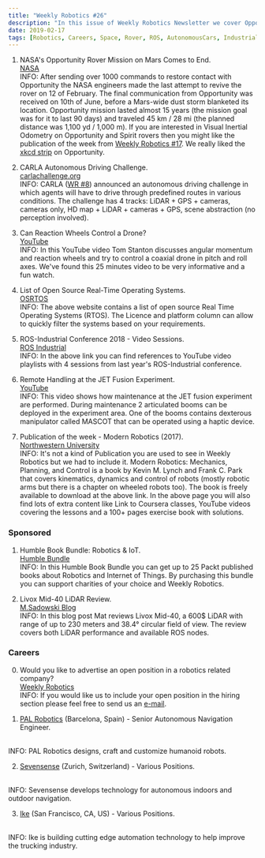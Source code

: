 ```yaml
---
title: "Weekly Robotics #26"
description: "In this issue of Weekly Robotics Newsletter we cover Opportunity mission, an autonomous car challenge and reaction wheels controlling a coaxial drone."
date: 2019-02-17
tags: [Robotics, Careers, Space, Rover, ROS, AutonomousCars, IndustrialRobots, Sensors, Lidar, Books]
---
```


1) NASA's Opportunity Rover Mission on Mars Comes to End.
<br>[NASA](https://www.jpl.nasa.gov/news/news.php?feature=7334)<br>
INFO: After sending over 1000 commands to restore contact with Opportunity the NASA engineers made the last attempt to revive the rover on 12 of February. The final communication from Opportunity was received on 10th of June, before a Mars-wide dust storm blanketed its location. Opportunity mission lasted almost 15 years (the mission goal was for it to last 90 days) and traveled 45 km / 28 mi (the planned distance was 1,100 yd / 1,000 m). If you are interested in Visual Inertial Odometry on Opportunity and Spirit rovers then you might like the publication of the week from [Weekly Robotics #17](https://weeklyrobotics.com/weekly-robotics-17). We really liked the [xkcd strip](https://xkcd.com/2111/) on Opportunity.

2) CARLA Autonomous Driving Challenge.
<br>[carlachallenge.org](https://carlachallenge.org/challenge/)<br>
INFO: CARLA ([WR #8](https://weeklyrobotics.com/weekly-robotics-8)) announced an autonomous driving challenge in which agents will have to drive through predefined routes in various conditions. The challenge has 4 tracks: LiDAR + GPS + cameras, cameras only, HD map + LiDAR + cameras + GPS, scene abstraction (no perception involved).

3) Can Reaction Wheels Control a Drone?
<br>[YouTube](https://youtu.be/4kfBEaTncjI)<br>
INFO: In this YouTube video Tom Stanton discusses angular momentum and reaction wheels and try to control a coaxial drone in pitch and roll axes. We've found this 25 minutes video to be very informative and a fun watch.

4) List of Open Source Real-Time Operating Systems.
<br>[OSRTOS](https://www.osrtos.com/)<br>
INFO: The above website contains a list of open source Real Time Operating Systems (RTOS). The Licence and platform column can allow to quickly filter the systems based on your requirements.

5) ROS-Industrial Conference 2018 - Video Sessions.
<br>[ROS Industrial](https://rosindustrial.org/events/2018/12/11/ros-industrial-conference-2018)<br>
INFO: In the above link you can find references to YouTube video playlists with 4 sessions from last year's ROS-Industrial conference.

6) Remote Handling at the JET Fusion Experiment.
<br>[YouTube](https://youtu.be/pv8UrMUOkww)<br>
INFO: This video shows how maintenance at the JET fusion experiment are performed. During maintenance 2 articulated booms can be deployed in the experiment area. One of the booms contains dexterous manipulator called MASCOT that can be operated using a haptic device.

7) Publication of the week - Modern Robotics (2017).
<br>[Northwestern University](http://hades.mech.northwestern.edu/index.php/Modern_Robotics)<br>
INFO: It's not a kind of Publication you are used to see in Weekly Robotics but we had to include it. Modern Robotics: Mechanics, Planning, and Control is a book by Kevin M. Lynch and Frank C. Park that covers kinematics, dynamics and control of robots (mostly robotic arms but there is a chapter on wheeled robots too). The book is freely available to download at the above link. In the above page you will also find lots of extra content like Link to Coursera classes, YouTube videos covering the lessons and a 100+ pages exercise book with solutions.

### Sponsored

1) Humble Book Bundle: Robotics & IoT.
<br>[Humble Bundle](https://www.humblebundle.com/books/robotics-iot-books?partner=weeklyrobotics)<br>
INFO: In this Humble Book Bundle you can get up to 25 Packt published books about Robotics and Internet of Things. By purchasing this bundle you can support charities of your choice and Weekly Robotics.

2) Livox Mid-40 LiDAR Review.
<br>[M.Sadowski Blog](https://msadowski.github.io/livox-mid40-review/)<br>
INFO: In this blog post Mat reviews Livox Mid-40, a 600$ LiDAR with range of up to 230 meters and 38.4° circular field of view. The review covers both LiDAR performance and available ROS nodes.

### Careers

0) Would you like to advertise an open position in a robotics related company?
<br>[Weekly Robotics](https://weeklyrobotics.com/About)<br>
INFO: If you would like us to include your open position in the hiring section please feel free to send us an [e-mail](mailto:careers@weeklyrobotics.com).

1) [PAL Robotics](https://jobs.smartrecruiters.com/PalRobotics/743999682287276-senior-autonomous-navigation-engineer) (Barcelona, Spain) - Senior Autonomous Navigation Engineer.
<br>
INFO: PAL Robotics designs, craft and customize humanoid robots.

2) [Sevensense](https://sevensense.ch/#careers) (Zurich, Switzerland) - Various Positions.
<br>
INFO: Sevensense develops technology for autonomous indoors and outdoor navigation.

3) [Ike](https://www.ikerobotics.com/join-us) (San Francisco, CA, US) - Various Positions.
<br>
INFO: Ike is building cutting edge automation technology to help improve the trucking industry.
